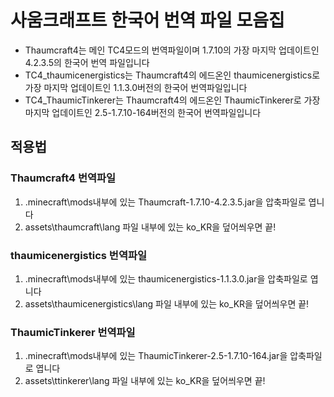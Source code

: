 # 사움크래프트 한국어 번역 파일 모음집
- Thaumcraft4는 메인 TC4모드의 번역파일이며 1.7.10의 가장 마지막 업데이트인 4.2.3.5의 한국어 번역 파일입니다
- TC4_thaumicenergistics는 Thaumcraft4의 에드온인 thaumicenergistics로 가장 마지막 업데이트인 1.1.3.0버전의 한국어 번역파일입니다
- TC4_ThaumicTinkerer는 Thaumcraft4의 에드온인 ThaumicTinkerer로 가장 마지막 업데이트인 2.5-1.7.10-164버전의 한국어 번역파일입니다

## 적용법
### Thaumcraft4 번역파일
1. .minecraft\mods내부에 있는 Thaumcraft-1.7.10-4.2.3.5.jar을 압축파일로 엽니다
2. assets\thaumcraft\lang 파일 내부에 있는 ko_KR을 덮어씌우면 끝!

### thaumicenergistics 번역파일
1. .minecraft\mods내부에 있는 thaumicenergistics-1.1.3.0.jar을 압축파일로 엽니다
2. assets\thaumicenergistics\lang 파일 내부에 있는 ko_KR을 덮어씌우면 끝!

### ThaumicTinkerer 번역파일
1. .minecraft\mods내부에 있는 ThaumicTinkerer-2.5-1.7.10-164.jar을 압축파일로 엽니다
2. assets\ttinkerer\lang 파일 내부에 있는 ko_KR을 덮어씌우면 끝!
